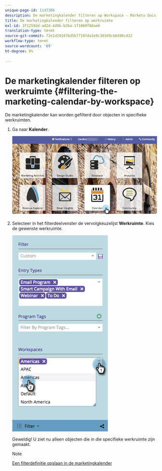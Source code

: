 ```yaml
---
unique-page-id: 1147306
description: De marketingkalender filteren op Workspace - Marketo Docs - Productdocumentatie
title: De marketingkalender filteren op werkruimte
exl-id: 3f1259dd-a42d-4d9b-b2ba-1f1060f8dae6
translation-type: tm+mt
source-git-commit: 72e1d29347bd5b77107da1e9c30169cb6490c432
workflow-type: tm+mt
source-wordcount: '69'
ht-degree: 0%

---
```


# De marketingkalender filteren op werkruimte {#filtering-the-marketing-calendar-by-workspace}

De marketingkalender kan worden gefilterd door objecten in specifieke werkruimten.

1. Ga naar **Kalender**.

   ![](assets/2017-05-10-15-30-47-1.png)

1. Selecteer in het filterdeelvenster de vervolgkeuzelijst **Werkruimte**. Kies de gewenste werkruimte.

   ![](assets/image2014-9-24-11-3a34-3a6.png)

   Geweldig! U ziet nu alleen objecten die in die specifieke werkruimte zijn gemaakt.

   >[!NOTE]
   >
   >[Een filterdefinitie opslaan in de marketingkalender](/help/marketo/product-docs/core-marketo-concepts/marketing-calendar/working-with-the-calendar/saving-a-filter-definition-in-the-marketing-calendar.md)
